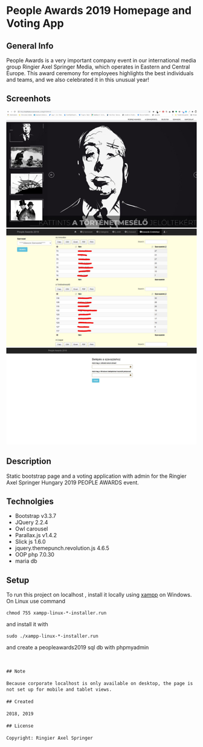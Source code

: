 # People Awards 2019 Homepage and Voting App

## General Info

People Awards is a very important company event in our international media group Ringier Axel Springer Media, which operates in Eastern and Central Europe. This award ceremony for employees highlights the best individuals and teams, and we also celebrated it in this unusual year!

## Screenhots

![People Awards Homepage](./images/people_awards2019.jpg)
![People Awards Voting App admin](./images/people_awards2019_voting_result.jpg)
![People Awards Voting App](./images/people_awards2019_voting.jpg)

## Description

Static bootstrap page and a voting application with admin for the Ringier Axel Springer Hungary 2019 PEOPLE AWARDS event. 

## Technolgies

+ Bootstrap v3.3.7
+ JQuery 2.2.4
+ Owl carousel
+ Parallax.js v1.4.2
+ Slick js 1.6.0
+ jquery.themepunch.revolution.js 4.6.5
+ OOP php 7.0.30
+ maria db

## Setup

To run this project on localhost , install it locally using [xampp](https://www.apachefriends.org/hu/index.html) on Windows. On Linux use command
```
chmod 755 xampp-linux-*-installer.run
```
and install it with
```
sudo ./xampp-linux-*-installer.run
```
and create a peopleawards2019 sql db with phpmyadmin
```


## Note

Because corporate localhost is only available on desktop, the page is not set up for mobile and tablet views.

## Created

2018, 2019

## License

Copyright: Ringier Axel Springer